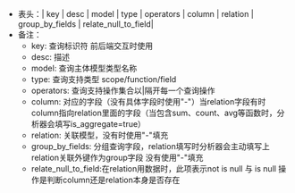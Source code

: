 - 表头：|   key   |  desc  |  model  |  type  | operators | column | relation | group_by_fields | relate_null_to_field|
- 备注：
    * key: 查询标识符 前后端交互时使用
    * desc: 描述
    * model: 查询主体模型类型名称
    * type: 查询支持类型 scope/function/field
    * operators: 查询支持操作集合以|隔开每一个查询操作
    * column: 对应的字段（没有具体字段时使用"-"）当relation字段有时column指向relation里面的字段（当包含sum、count、avg等函数时，分析器会填写is_aggregate=true）
    * relation: 关联模型，没有时使用"-"填充
    * group_by_fields: 分组查询字段，relation填写时分析器会主动填写上relation关联外键作为group字段 没有使用"-"填充
    * relate_null_to_field:在relation用数据时，此项表示not is null 与 is null 操作是判断column还是relation本身是否存在
